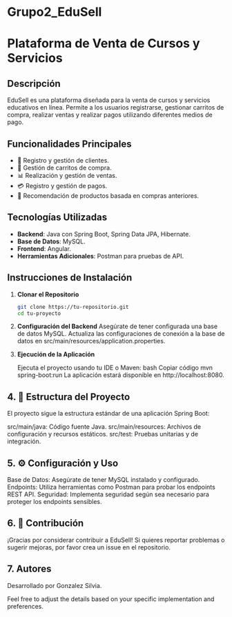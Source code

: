 # Grupo2_EduSell
# Plataforma de Venta de Cursos y Servicios

## Descripción
EduSell es una plataforma diseñada para la venta de cursos y servicios educativos en línea. Permite a los usuarios registrarse, gestionar carritos de compra, realizar ventas y realizar pagos utilizando diferentes medios de pago.

## Funcionalidades Principales
- 💼 Registro y gestión de clientes.
- 🛒 Gestión de carritos de compra.
- 📊 Realización y gestión de ventas.
- 💳 Registro y gestión de pagos.
- 🎯 Recomendación de productos basada en compras anteriores.

## Tecnologías Utilizadas
- **Backend**: Java con Spring Boot, Spring Data JPA, Hibernate.
- **Base de Datos**: MySQL.
- **Frontend**: Angular.
- **Herramientas Adicionales**: Postman para pruebas de API.

## Instrucciones de Instalación
1. **Clonar el Repositorio**
   ```bash
   git clone https://tu-repositorio.git
   cd tu-proyecto


2. **Configuración del Backend**
   Asegúrate de tener configurada una base de datos MySQL.
   Actualiza las configuraciones de conexión a la base de datos en src/main/resources/application.properties.
   
3. **Ejecución de la Aplicación**

   Ejecuta el proyecto usando tu IDE o Maven:
	bash
	Copiar código
	mvn spring-boot:run	
	La aplicación estará disponible en http://localhost:8080.

## 4. 📂 Estructura del Proyecto	
   El proyecto sigue la estructura estándar de una aplicación Spring Boot:

   src/main/java: Código fuente Java.
   src/main/resources: Archivos de configuración y recursos estáticos.
   src/test: Pruebas unitarias y de integración.

## 5. ⚙️ Configuración y Uso
   Base de Datos: Asegúrate de tener MySQL instalado y configurado.
   Endpoints: Utiliza herramientas como Postman para probar los endpoints REST API.
   Seguridad: Implementa seguridad según sea necesario para proteger los endpoints sensibles.

## 6. 🤝 Contribución
   ¡Gracias por considerar contribuir a EduSell! Si quieres reportar problemas o sugerir mejoras, por favor crea un issue en el repositorio.

## 7. Autores
  Desarrollado por Gonzalez Silvia.

   Feel free to adjust the details based on your specific implementation and preferences.